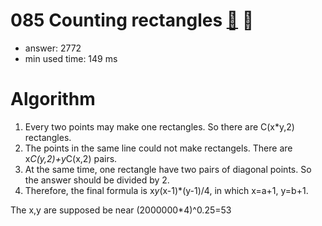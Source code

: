 085 Counting rectangles [:link:](http://projecteuler.net/problem=85)  :thought_balloon:
========================

- answer: 2772 
- min used time: 149 ms

Algorithm
=========

1. Every two points may make one rectangles. So there are C(x*y,2) rectangles.
2. The points in the same line could not make rectangels. There are x*C(y,2)+y*C(x,2) pairs.
3. At the same time, one rectangle have two pairs of diagonal points. So the answer should be divided by 2.
4. Therefore, the final formula is x*y*(x-1)*(y-1)/4, in which x=a+1, y=b+1.

The x,y are supposed be near (2000000*4)^0.25=53
